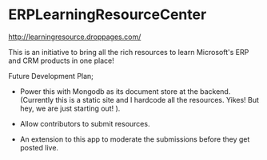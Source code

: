 # ERPLearningResourceCenter

http://learningresource.droppages.com/

This is an initiative to bring all the rich resources to learn Microsoft's ERP and CRM products in one place!

Future Development Plan;

- Power this with Mongodb as its document store at the backend. (Currently this is a static site and I hardcode all the resources. Yikes! But hey, we are just starting out! ).

- Allow contributors to submit resources.

- An extension to this app to moderate the submissions before they get posted live.
